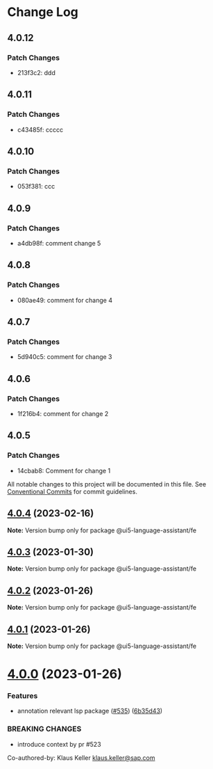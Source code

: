 # Change Log

## 4.0.12

### Patch Changes

- 213f3c2: ddd

## 4.0.11

### Patch Changes

- c43485f: ccccc

## 4.0.10

### Patch Changes

- 053f381: ccc

## 4.0.9

### Patch Changes

- a4db98f: comment change 5

## 4.0.8

### Patch Changes

- 080ae49: comment for change 4

## 4.0.7

### Patch Changes

- 5d940c5: comment for change 3

## 4.0.6

### Patch Changes

- 1f216b4: comment for change 2

## 4.0.5

### Patch Changes

- 14cbab8: Comment for change 1

All notable changes to this project will be documented in this file.
See [Conventional Commits](https://conventionalcommits.org) for commit guidelines.

## [4.0.4](https://github.com/sap/ui5-language-assistant/compare/v4.0.3...v4.0.4) (2023-02-16)

**Note:** Version bump only for package @ui5-language-assistant/fe

## [4.0.3](https://github.com/sap/ui5-language-assistant/compare/v4.0.2...v4.0.3) (2023-01-30)

**Note:** Version bump only for package @ui5-language-assistant/fe

## [4.0.2](https://github.com/sap/ui5-language-assistant/compare/v4.0.1...v4.0.2) (2023-01-26)

**Note:** Version bump only for package @ui5-language-assistant/fe

## [4.0.1](https://github.com/sap/ui5-language-assistant/compare/v4.0.0...v4.0.1) (2023-01-26)

**Note:** Version bump only for package @ui5-language-assistant/fe

# [4.0.0](https://github.com/sap/ui5-language-assistant/compare/v3.3.1...v4.0.0) (2023-01-26)

### Features

- annotation relevant lsp package ([#535](https://github.com/sap/ui5-language-assistant/issues/535)) ([6b35d43](https://github.com/sap/ui5-language-assistant/commit/6b35d43e91753eef6bcd215d894ce69472b77863))

### BREAKING CHANGES

- introduce context by pr #523

Co-authored-by: Klaus Keller <klaus.keller@sap.com>

